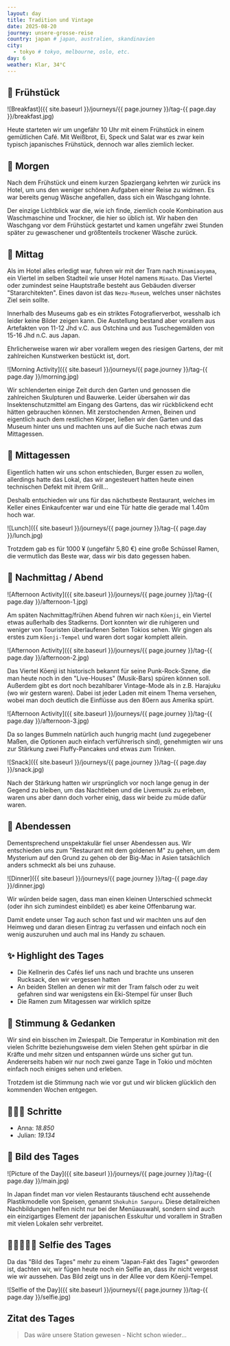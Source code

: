 ```yaml
---
layout: day
title: Tradition und Vintage
date: 2025-08-20
journey: unsere-grosse-reise
country: japan # japan, australien, skandinavien
city:
  - tokyo # tokyo, melbourne, oslo, etc.
day: 6
weather: Klar, 34°C
---
```


## 🥐 Frühstück

![Breakfast]({{ site.baseurl }}/journeys/{{ page.journey }}/tag-{{ page.day }}/breakfast.jpg)

Heute starteten wir um ungefähr 10 Uhr mit einem Frühstück in einem gemütlichen Café.
Mit Weißbrot, Ei, Speck und Salat war es zwar kein typisch japanisches Frühstück, dennoch war alles ziemlich lecker.

## 🌅 Morgen

Nach dem Frühstück und einem kurzen Spaziergang kehrten wir zurück ins Hotel, um uns den weniger schönen Aufgaben einer Reise zu widmen.
Es war bereits genug Wäsche angefallen, dass sich ein Waschgang lohnte.

Der einzige Lichtblick war die, wie ich finde, ziemlich coole Kombination aus Waschmaschine und Trockner, die hier so üblich ist.
Wir haben den Waschgang vor dem Frühstück gestartet und kamen ungefähr zwei Stunden später zu gewaschener und größtenteils trockener Wäsche zurück.

## 🌆 Mittag

Als im Hotel alles erledigt war, fuhren wir mit der Tram nach `Minamiaoyama`, ein Viertel im selben Stadteil wie unser Hotel namens `Minato`.
Das Viertel oder zumindest seine Hauptstraße besteht aus Gebäuden diverser "Stararchitekten".
Eines davon ist das `Nezu-Museum`, welches unser nächstes Ziel sein sollte.

Innerhalb des Museums gab es ein striktes Fotografierverbot, wesshalb ich leider keine Bilder zeigen kann.
Die Austellung bestand aber vorallem aus Artefakten von 11-12 Jhd v.C. aus Ostchina und aus Tuschegemälden von 15-16 Jhd n.C. aus Japan.

Ehrlicherweise waren wir aber vorallem wegen des riesigen Gartens, der mit zahlreichen Kunstwerken bestückt ist, dort.

![Morning Activity]({{ site.baseurl }}/journeys/{{ page.journey }}/tag-{{ page.day }}/morning.jpg)

Wir schlenderten einige Zeit durch den Garten und genossen die zahlreichen Skulpturen und Bauwerke.
Leider übersahen wir das Insektenschutzmittel am Eingang des Gartens, das wir rückblickend echt hätten gebrauchen können.
Mit zerstochenden Armen, Beinen und eigentlich auch dem restlichen Körper, ließen wir den Garten und das Museum hinter uns und machten uns auf die Suche nach etwas zum Mittagessen. 

## 🍣 Mittagessen

Eigentlich hatten wir uns schon entschieden, Burger essen zu wollen, allerdings hatte das Lokal, das wir angesteuert hatten heute einen technischen Defekt mit ihrem Grill...

Deshalb entschieden wir uns für das nächstbeste Restaurant, welches im Keller eines Einkaufcenter war und eine Tür hatte die gerade mal 1.40m hoch war.

![Lunch]({{ site.baseurl }}/journeys/{{ page.journey }}/tag-{{ page.day }}/lunch.jpg)

Trotzdem gab es für 1000 ¥ (ungefähr 5,80 €) eine große Schüssel Ramen, die vermutlich das Beste war, dass wir bis dato gegessen haben.

## 🌙 Nachmittag / Abend

![Afternoon Activity]({{ site.baseurl }}/journeys/{{ page.journey }}/tag-{{ page.day }}/afternoon-1.jpg)

Am späten Nachmittag/frühen Abend fuhren wir nach `Kōenji`, ein Viertel etwas außerhalb des Stadkerns.
Dort konnten wir die ruhigeren und weniger von Touristen überlaufenen Seiten Tokios sehen.
Wir gingen als erstes zum `Kōenji-Tempel` und waren dort sogar komplett allein.

![Afternoon Activity]({{ site.baseurl }}/journeys/{{ page.journey }}/tag-{{ page.day }}/afternoon-2.jpg)

Das Viertel Kōenji ist historisch bekannt für seine Punk-Rock-Szene, die man heute noch in den "Live-Houses" (Musik-Bars) spüren können soll.
Außerdem gibt es dort noch bezahlbarer Vintage-Mode als in z.B. Harajuku (wo wir gestern waren).
Dabei ist jeder Laden mit einem Thema versehen, wobei man doch deutlich die Einflüsse aus den 80ern aus Amerika spürt.

![Afternoon Activity]({{ site.baseurl }}/journeys/{{ page.journey }}/tag-{{ page.day }}/afternoon-3.jpg)

Da so langes Bummeln natürlich auch hungrig macht (und zugegebener Maßen, die Optionen auch einfach verführerisch sind), genehmigten wir uns zur Stärkung zwei Fluffy-Pancakes und etwas zum Trinken.

![Snack]({{ site.baseurl }}/journeys/{{ page.journey }}/tag-{{ page.day }}/snack.jpg)

Nach der Stärkung hatten wir ursprünglich vor noch lange genug in der Gegend zu bleiben, um das Nachtleben und die Livemusik zu erleben, waren uns aber dann doch vorher einig, dass wir beide zu müde dafür waren.

## 🍜 Abendessen

Dementsprechend unspektakulär fiel unser Abendessen aus.
Wir entschieden uns zum "Restaurant mit dem goldenen M" zu gehen, um dem Mysterium auf den Grund zu gehen ob der Big-Mac in Asien tatsächlich anders schmeckt als bei uns zuhause.

![Dinner]({{ site.baseurl }}/journeys/{{ page.journey }}/tag-{{ page.day }}/dinner.jpg)

Wir würden beide sagen, dass man einen kleinen Unterschied schmeckt (oder ihn sich zumindest einbildet) es aber keine Offenbarung war.

Damit endete unser Tag auch schon fast und wir machten uns auf den Heimweg und daran diesen Eintrag zu verfassen und einfach noch ein wenig auszuruhen und auch mal ins Handy zu schauen.

## ✨ Highlight des Tages

- Die Kellnerin des Cafés lief uns nach und brachte uns unseren Rucksack, den wir vergessen hatten
- An beiden Stellen an denen wir mit der Tram falsch oder zu weit gefahren sind war wenigstens ein Eki-Stempel für unser Buch
- Die Ramen zum Mitagessen war wirklich spitze

## 💭 Stimmung & Gedanken

Wir sind ein bisschen im Zwiespalt.
Die Temperatur in Kombination mit den vielen Schritte beziehungsweise dem vielen Stehen geht spürbar in die Kräfte und mehr sitzen und entspannen würde uns sicher gut tun.
Andererseits haben wir nur noch zwei ganze Tage in Tokio und möchten einfach noch einiges sehen und erleben.

Trotzdem ist die Stimmung nach wie vor gut und wir blicken glücklich den kommenden Wochen entgegen. 

## 🏃🏽‍♀️ Schritte

- Anna: _18.850_
- Julian: _19.134_

## 📸 Bild des Tages

![Picture of the Day]({{ site.baseurl }}/journeys/{{ page.journey }}/tag-{{ page.day }}/main.jpg)

In Japan findet man vor vielen Restaurants täuschend echt aussehende Plastikmodelle von Speisen, genannt `Shokuhin Sanpuru`. Diese detailreichen Nachbildungen helfen nicht nur bei der Menüauswahl, sondern sind auch ein einzigartiges Element der japanischen Esskultur und vorallem in Straßen mit vielen Lokalen sehr verbreitet.

## 👩🏻‍🤝‍👨🏽 Selfie des Tages

Da das "Bild des Tages" mehr zu einem "Japan-Fakt des Tages" geworden ist, dachten wir, wir fügen heute noch ein Selfie an, dass ihr nicht vergesst wie wir aussehen.
Das Bild zeigt uns in der Allee vor dem Kōenji-Tempel.

![Selfie of the Day]({{ site.baseurl }}/journeys/{{ page.journey }}/tag-{{ page.day }}/selfie.jpg)


## Zitat des Tages

> Das wäre unsere Station gewesen - Nicht schon wieder...
